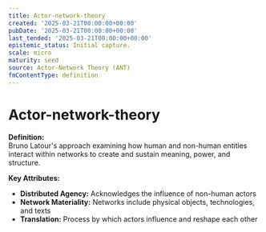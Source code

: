 ```yaml
---
title: Actor-network-theory
created: '2025-03-21T00:00:00+00:00'
pubDate: '2025-03-21T00:00:00+00:00'
last_tended: '2025-03-21T00:00:00+00:00'
epistemic_status: Initial capture.
scale: micro
maturity: seed
source: Actor-Network Theory (ANT)
fmContentType: definition
---
```


# Actor-network-theory

**Definition:**  
Bruno Latour's approach examining how human and non-human entities interact within networks to create and sustain meaning, power, and structure.

**Key Attributes:**  
- **Distributed Agency:** Acknowledges the influence of non-human actors  
- **Network Materiality:** Networks include physical objects, technologies, and texts  
- **Translation:** Process by which actors influence and reshape each other
